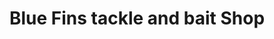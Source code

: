 ---
title: "Blue Fins tackle and bait Shop"
url: /dundalk/blue-fins-tackle-and-bait-shop/
shop: Angeln
---